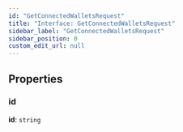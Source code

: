 ```yaml
---
id: "GetConnectedWalletsRequest"
title: "Interface: GetConnectedWalletsRequest"
sidebar_label: "GetConnectedWalletsRequest"
sidebar_position: 0
custom_edit_url: null
---
```


## Properties

### id

 **id**: `string`
